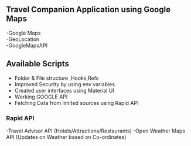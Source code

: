 ## Travel Companion Application using Google Maps

-Google Maps</br>
-GeoLocation</br>
-GoogleMapsAPI

## Available Scripts
- Folder & File structure ,Hooks,Refs
- Improved Security by using env variables
- Created user interfaces using Material UI 
- Working GOOGLE API
- Fetching Data from limited sources using Rapid API


### Rapid API 
-Travel Advisor API (Hotels/Attractions/Restaurants)
-Open Weather Maps API (Updates on Weather based on Co-ordinates)



